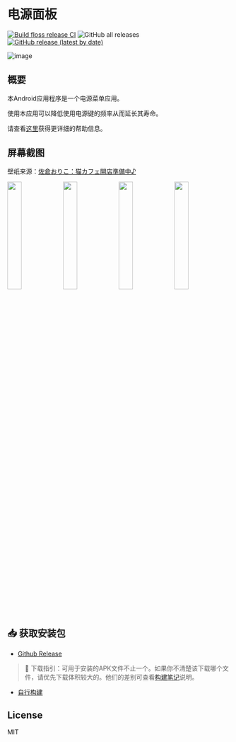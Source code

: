 # 电源面板

[![Build floss release CI](https://github.com/ryuunoakaihitomi/rebootmenu/actions/workflows/build_floss_rel.yml/badge.svg?branch=master&event=push)](https://github.com/ryuunoakaihitomi/rebootmenu/actions/workflows/build_floss_rel.yml)
![GitHub all releases](https://img.shields.io/github/downloads/ryuunoakaihitomi/rebootmenu/total?style=flat-square)
[![GitHub release (latest by date)](https://img.shields.io/github/downloads/ryuunoakaihitomi/rebootmenu/latest/total?style=flat-square)](https://github.com/ryuunoakaihitomi/rebootmenu/releases)

![image](./app/src/main/res/mipmap/ic_launcher.png)

## 概要
本Android应用程序是一个电源菜单应用。

使用本应用可以降低使用电源键的频率从而延长其寿命。

请查看[这里](./app/src/main/res/raw-zh-rCN/help.md)获得更详细的帮助信息。

## 屏幕截图

壁纸来源：[佐倉おりこ：猫カフェ開店準備中♪](https://www.pixiv.net/artworks/84998106)

<img src="/annex/Screenshot_20210113-165823.jpg" width="25%" /><img src="/annex/Screenshot_20210113-170632.jpg" width="25%" /><img src="/annex/Screenshot_20210113-170722.jpg" width="25%" /><img src="/annex/Screenshot_20210113-170951.jpg" width="25%" />

## 📥 获取安装包

* [Github Release](https://github.com/ryuunoakaihitomi/rebootmenu/releases/latest)

> 🔴 下载指引：可用于安装的APK文件不止一个。如果你不清楚该下载哪个文件，请优先下载体积较大的。他们的差别可查看[构建笔记](BUILD_NOTE.md)说明。

* [自行构建](BUILD_NOTE.md)

## License

MIT
